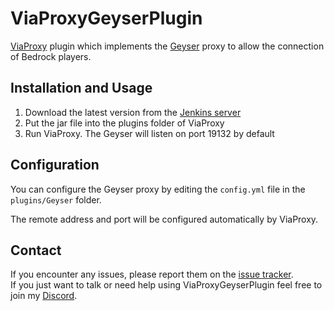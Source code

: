 # ViaProxyGeyserPlugin
[ViaProxy](https://github.com/RaphiMC/ViaProxy) plugin which implements the [Geyser](https://github.com/GeyserMC/Geyser) proxy to allow the connection of Bedrock players.

## Installation and Usage
1. Download the latest version from the [Jenkins server](https://build.lenni0451.net/job/ViaProxyGeyserPlugin/)
2. Put the jar file into the plugins folder of ViaProxy
3. Run ViaProxy. The Geyser will listen on port 19132 by default

## Configuration
You can configure the Geyser proxy by editing the ``config.yml`` file in the ``plugins/Geyser`` folder.

The remote address and port will be configured automatically by ViaProxy.

## Contact
If you encounter any issues, please report them on the
[issue tracker](https://github.com/RaphiMC/ViaProxy/issues).  
If you just want to talk or need help using ViaProxyGeyserPlugin feel free to join my
[Discord](https://discord.gg/dCzT9XHEWu).
